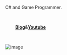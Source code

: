  C# and Game Programmer.   
 
<div style="display:flex; width:300px; padding:32px">
<b><a href=https://blog.shlife.dev>Blog</a></b>
<span> & </span>
<b><a href=https://youtube.shlife.dev>Youtube</a></b>
</div> 



![image](https://github.com/user-attachments/assets/349714ab-185d-42be-a967-819921cce8a6)

